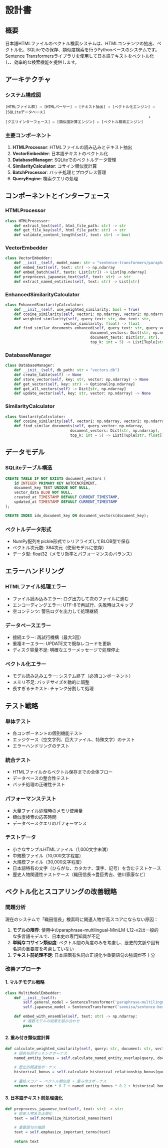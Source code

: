 # 設計書

## 概要

日本語HTMLファイルのベクトル検索システムは、HTMLコンテンツの抽出、ベクトル化、SQLiteでの保存、類似度検索を行うPythonベースのシステムです。Sentence Transformersライブラリを使用して日本語テキストをベクトル化し、効率的な検索機能を提供します。

## アーキテクチャ

### システム構成図

```
[HTMLファイル群] → [HTMLパーサー] → [テキスト抽出] → [ベクトル化エンジン] → [SQLiteデータベース]
                                                                ↓
[クエリインターフェース] ← [類似度計算エンジン] ← [ベクトル検索エンジン]
```

### 主要コンポーネント

1. **HTMLProcessor**: HTMLファイルの読み込みとテキスト抽出
2. **VectorEmbedder**: 日本語テキストのベクトル化
3. **DatabaseManager**: SQLiteでのベクトルデータ管理
4. **SimilarityCalculator**: コサイン類似度計算
5. **BatchProcessor**: バッチ処理とプログレス管理
6. **QueryEngine**: 検索クエリの処理

## コンポーネントとインターフェース

### HTMLProcessor
```python
class HTMLProcessor:
    def extract_text(self, html_file_path: str) -> str
    def get_file_key(self, html_file_path: str) -> str
    def validate_content_length(self, text: str) -> bool
```

### VectorEmbedder
```python
class VectorEmbedder:
    def __init__(self, model_name: str = "sentence-transformers/paraphrase-multilingual-MiniLM-L12-v2")
    def embed_text(self, text: str) -> np.ndarray
    def embed_batch(self, texts: List[str]) -> List[np.ndarray]
    def preprocess_japanese_text(self, text: str) -> str
    def extract_named_entities(self, text: str) -> List[str]
```

### EnhancedSimilarityCalculator
```python
class EnhancedSimilarityCalculator:
    def __init__(self, use_weighted_similarity: bool = True)
    def cosine_similarity(self, vector1: np.ndarray, vector2: np.ndarray) -> float
    def weighted_similarity(self, query_text: str, doc_text: str, 
                          vector_similarity: float) -> float
    def find_similar_documents_enhanced(self, query_text: str, query_vector: np.ndarray,
                                      document_vectors: Dict[str, np.ndarray],
                                      document_texts: Dict[str, str],
                                      top_k: int = 5) -> List[Tuple[str, float]]
```

### DatabaseManager
```python
class DatabaseManager:
    def __init__(self, db_path: str = "vectors.db")
    def create_table(self) -> None
    def store_vector(self, key: str, vector: np.ndarray) -> None
    def get_vector(self, key: str) -> Optional[np.ndarray]
    def get_all_vectors(self) -> Dict[str, np.ndarray]
    def update_vector(self, key: str, vector: np.ndarray) -> None
```

### SimilarityCalculator
```python
class SimilarityCalculator:
    def cosine_similarity(self, vector1: np.ndarray, vector2: np.ndarray) -> float
    def find_similar_documents(self, query_vector: np.ndarray, 
                             document_vectors: Dict[str, np.ndarray], 
                             top_k: int = 5) -> List[Tuple[str, float]]
```

## データモデル

### SQLiteテーブル構造

```sql
CREATE TABLE IF NOT EXISTS document_vectors (
    id INTEGER PRIMARY KEY AUTOINCREMENT,
    document_key TEXT UNIQUE NOT NULL,
    vector_data BLOB NOT NULL,
    created_at TIMESTAMP DEFAULT CURRENT_TIMESTAMP,
    updated_at TIMESTAMP DEFAULT CURRENT_TIMESTAMP
);

CREATE INDEX idx_document_key ON document_vectors(document_key);
```

### ベクトルデータ形式
- NumPy配列をpickle形式でシリアライズしてBLOB型で保存
- ベクトル次元数: 384次元（使用モデルに依存）
- データ型: float32（メモリ効率とパフォーマンスのバランス）

## エラーハンドリング

### HTMLファイル処理エラー
- ファイル読み込みエラー: ログ出力して次のファイルに進む
- エンコーディングエラー: UTF-8で再試行、失敗時はスキップ
- 空コンテンツ: 警告ログを出力して処理継続

### データベースエラー
- 接続エラー: 再試行機構（最大3回）
- 重複キーエラー: UPDATE文で既存レコードを更新
- ディスク容量不足: 明確なエラーメッセージで処理停止

### ベクトル化エラー
- モデル読み込みエラー: システム終了（必須コンポーネント）
- メモリ不足: バッチサイズを動的に調整
- 長すぎるテキスト: チャンク分割して処理

## テスト戦略

### 単体テスト
- 各コンポーネントの個別機能テスト
- エッジケース（空文字列、巨大ファイル、特殊文字）のテスト
- エラーハンドリングのテスト

### 統合テスト
- HTMLファイルからベクトル保存までの全体フロー
- データベースの整合性テスト
- バッチ処理の正確性テスト

### パフォーマンステスト
- 大量ファイル処理時のメモリ使用量
- 類似度検索の応答時間
- データベースクエリのパフォーマンス

### テストデータ
- 小さなサンプルHTMLファイル（1,000文字未満）
- 中規模ファイル（10,000文字程度）
- 大規模ファイル（30,000文字程度）
- 日本語特有の文字（ひらがな、カタカナ、漢字、記号）を含むテストケース
- 歴史人物関連性テストケース（織田信長→豊臣秀吉、徳川家康など）

## ベクトル化とスコアリングの改善戦略

### 問題分析
現在のシステムで「織田信長」検索時に関連人物が高スコアにならない原因：

1. **モデルの限界**: 使用中のparaphrase-multilingual-MiniLM-L12-v2は一般的な多言語モデルで、日本史の専門知識が不足
2. **単純なコサイン類似度**: ベクトル間の角度のみを考慮し、歴史的文脈や固有名詞の重要度を考慮していない
3. **テキスト前処理不足**: 日本語固有名詞の正規化や重要語句の強調が不十分

### 改善アプローチ

#### 1. マルチモデル戦略
```python
class MultiModelEmbedder:
    def __init__(self):
        self.general_model = SentenceTransformer('paraphrase-multilingual-MiniLM-L12-v2')
        self.japanese_model = SentenceTransformer('sonoisa/sentence-bert-base-ja-mean-tokens-v2')
    
    def embed_with_ensemble(self, text: str) -> np.ndarray:
        # 複数モデルの結果を組み合わせ
        pass
```

#### 2. 重み付き類似度計算
```python
def calculate_weighted_similarity(self, query: str, document: str, vector_sim: float) -> float:
    # 固有名詞マッチングボーナス
    named_entity_bonus = self.calculate_named_entity_overlap(query, document)
    
    # 歴史的関連性ボーナス
    historical_bonus = self.calculate_historical_relationship_bonus(query, document)
    
    # 最終スコア = ベクトル類似度 + 重み付きボーナス
    return vector_sim * 0.7 + named_entity_bonus * 0.2 + historical_bonus * 0.1
```

#### 3. 日本語テキスト前処理強化
```python
def preprocess_japanese_text(self, text: str) -> str:
    # 歴史人物名の正規化
    text = self.normalize_historical_names(text)
    
    # 重要語句の強調
    text = self.emphasize_important_terms(text)
    
    return text
```